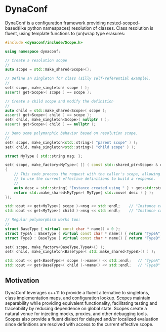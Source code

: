 
# DynaConf #

DynaConf is a configuration framework providing nested-scoped-based(like python namespaces) resolution of classes. Class resolution is fluent, using template functions to (un)wrap type erasures:

```c++
#include <dynaconf/include/Scope.h>

using namespace dynaconf;

// Create a resolution scope
//
auto scope = std::make_shared<Scope>();

// Define an singleton for class (silly self-referential example).
//
set( scope, make_singleton( scope ) );
assert( get<Scope>( scope ) == scope );

// Create a child scope and modify the definition
//
auto child = std::make_shared<Scope>( scope );
assert( get<Scope>( child ) == scope );
set( child, make_singleton<Scope>( nullptr ) );
assert( get<Scope>( child ) == nullptr );

// Demo some polymorphic behavior based on resolution scope.
//
set( scope, make_singleton<std::string>( "parent scope" ) );
set( child, make_singleton<std::string>( "child scope" ) );

struct MyType { std::string msg; };

set( scope, make_factory<MyType>( [] ( const std::shared_ptr<Scope> & current )
{
	// This code process the request with the caller's scope, allowing it
	// to use the current effective definitions to build a response.
	//
	auto desc = std::string{ "Instance created using " } + get<std::string>( current );
	return std::make_shared<MyType>( MyType{ std::move( desc ) } );
});

std::cout << get<MyType>( scope )->msg << std::endl;	// "Instance created using parent scope"
std::cout << get<MyType>( child )->msg << std::endl;	// "Instance created using child scope"

// Regular polymorphism works too:
//
struct BaseType { virtual const char * name() = 0 };
struct TypeA : BaseType { virtual const char * name() { return "TypeA"; } };
struct TypeB : BaseType { virtual const char * name() { return "TypeB"; } };

set( scope, make_factory<BaseType,TypeA>() );
set( child, make_singleton<BaseType>( std::make_shared<TypeB>() ) );

std::cout << get<BaseType>( scope )->name() << std::endl;	// "TypeA"
std::cout << get<BaseType>( child )->name() << std::endl;	// "TypeB"

```

## Motivation ##

DynaConf leverages c++11 to provide a fluent alternative to singletons, class implementation maps, and configuration lookup. Scopes maintain separability while providing equivalent functionality, facilitating testing and traceability by reducing dependence on global state. Scopes create a natural venue for injecting mocks, proxies, and other debugging tools. Scopes also provide a fluent dialect for delayed and/or localized evaluation since definitions are resolved with access to the current effective scope.
